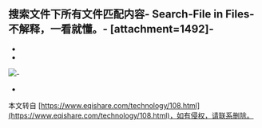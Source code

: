 搜索文件下所有文件匹配内容-
Search-File in Files-
不解释，一看就懂。-
\[attachment=1492\]-
-
-
-
![](http://img.blog.csdn.net/20160224113052420?watermark/2/text/aHR0cDovL2Jsb2cuY3Nkbi5uZXQv/font/5a6L5L2T/fontsize/400/fill/I0JBQkFCMA==/dissolve/70/gravity/Center)-

-

本文转自 [https://www.eqishare.com/technology/108.html](https://www.eqishare.com/technology/108.html)，如有侵权，请联系删除。